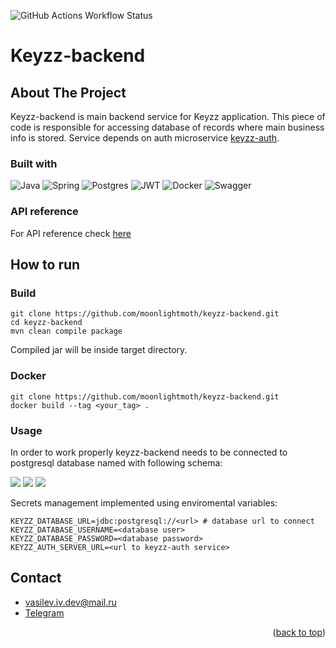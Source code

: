 

![GitHub Actions Workflow Status](https://img.shields.io/github/actions/workflow/status/moonlightmoth/keyzz-backend/maven.yml)

# Keyzz-backend
<!-- ABOUT THE PROJECT -->
## About The Project

Keyzz-backend is main backend service for Keyzz application. This piece of code is responsible for accessing database of records where main business info is stored. Service depends on auth microservice [keyzz-auth](https://github.com/moonlightmoth/keyzz-auth).

### Built with
![Java](https://img.shields.io/badge/java-%23ED8B00.svg?style=for-the-badge&logo=openjdk&logoColor=white)
![Spring](https://img.shields.io/badge/spring-%236DB33F.svg?style=for-the-badge&logo=spring&logoColor=white)
![Postgres](https://img.shields.io/badge/postgres-%23316192.svg?style=for-the-badge&logo=postgresql&logoColor=white)
![JWT](https://img.shields.io/badge/JWT-black?style=for-the-badge&logo=JSON%20web%20tokens)
![Docker](https://img.shields.io/badge/docker-%230db7ed.svg?style=for-the-badge&logo=docker&logoColor=white)
![Swagger](https://img.shields.io/badge/-Swagger-%23Clojure?style=for-the-badge&logo=swagger&logoColor=white)


### API reference
For API reference check [here](https://api.moonlightmoth.ru/keyzz-backend/swagger-ui/index.html)

<!-- GETTING STARTED -->
## How to run
  
### Build
```
git clone https://github.com/moonlightmoth/keyzz-backend.git
cd keyzz-backend
mvn clean compile package
```
Compiled jar will be inside target directory.

### Docker
```
git clone https://github.com/moonlightmoth/keyzz-backend.git
docker build --tag <your_tag> .
```

### Usage

In order to work properly keyzz-backend needs to be connected to postgresql database named with following schema: 

![](https://ftp.moonlightmoth.ru/media/photos/records_table.png)
![](https://ftp.moonlightmoth.ru/media/photos/users_table.png)
![](https://ftp.moonlightmoth.ru/media/photos/addresses_table.png)


Secrets management implemented using enviromental variables:
```
KEYZZ_DATABASE_URL=jdbc:postgresql://<url> # database url to connect
KEYZZ_DATABASE_USERNAME=<database user>
KEYZZ_DATABASE_PASSWORD=<database password>
KEYZZ_AUTH_SERVER_URL=<url to keyzz-auth service>
```


<!-- CONTACT -->
## Contact

* vasilev.iv.dev@mail.ru
* [Telegram](https://t.me/moonlightmoth)
<p align="right">(<a href="#readme-top">back to top</a>)</p>

